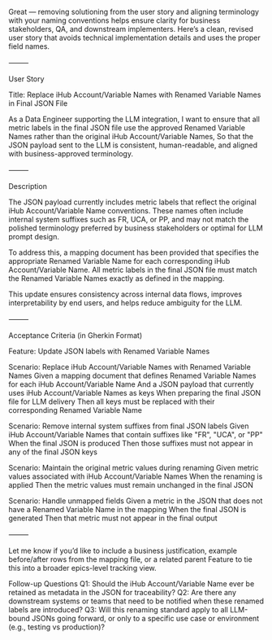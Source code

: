 Great — removing solutioning from the user story and aligning terminology with your naming conventions helps ensure clarity for business stakeholders, QA, and downstream implementers. Here’s a clean, revised user story that avoids technical implementation details and uses the proper field names.

⸻

User Story

Title: Replace iHub Account/Variable Names with Renamed Variable Names in Final JSON File

As a Data Engineer supporting the LLM integration,
I want to ensure that all metric labels in the final JSON file use the approved Renamed Variable Names rather than the original iHub Account/Variable Names,
So that the JSON payload sent to the LLM is consistent, human-readable, and aligned with business-approved terminology.

⸻

Description

The JSON payload currently includes metric labels that reflect the original iHub Account/Variable Name conventions. These names often include internal system suffixes such as FR, UCA, or PP, and may not match the polished terminology preferred by business stakeholders or optimal for LLM prompt design.

To address this, a mapping document has been provided that specifies the appropriate Renamed Variable Name for each corresponding iHub Account/Variable Name. All metric labels in the final JSON file must match the Renamed Variable Names exactly as defined in the mapping.

This update ensures consistency across internal data flows, improves interpretability by end users, and helps reduce ambiguity for the LLM.

⸻

Acceptance Criteria (in Gherkin Format)

Feature: Update JSON labels with Renamed Variable Names

  Scenario: Replace iHub Account/Variable Names with Renamed Variable Names
    Given a mapping document that defines Renamed Variable Names for each iHub Account/Variable Name
    And a JSON payload that currently uses iHub Account/Variable Names as keys
    When preparing the final JSON file for LLM delivery
    Then all keys must be replaced with their corresponding Renamed Variable Name

  Scenario: Remove internal system suffixes from final JSON labels
    Given iHub Account/Variable Names that contain suffixes like "FR", "UCA", or "PP"
    When the final JSON is produced
    Then those suffixes must not appear in any of the final JSON keys

  Scenario: Maintain the original metric values during renaming
    Given metric values associated with iHub Account/Variable Names
    When the renaming is applied
    Then the metric values must remain unchanged in the final JSON

  Scenario: Handle unmapped fields
    Given a metric in the JSON that does not have a Renamed Variable Name in the mapping
    When the final JSON is generated
    Then that metric must not appear in the final output



⸻

Let me know if you’d like to include a business justification, example before/after rows from the mapping file, or a related parent Feature to tie this into a broader epics-level tracking view.

Follow-up Questions
Q1: Should the iHub Account/Variable Name ever be retained as metadata in the JSON for traceability?
Q2: Are there any downstream systems or teams that need to be notified when these renamed labels are introduced?
Q3: Will this renaming standard apply to all LLM-bound JSONs going forward, or only to a specific use case or environment (e.g., testing vs production)?